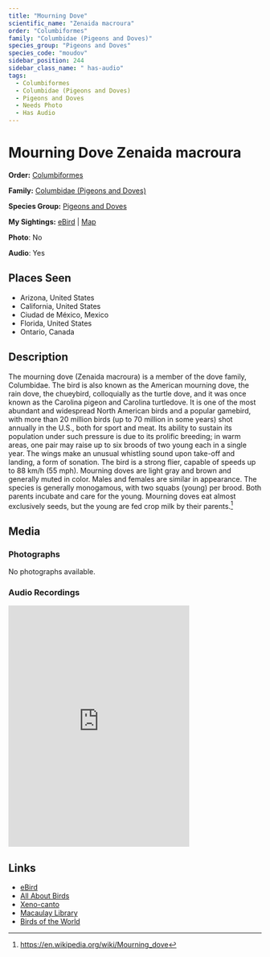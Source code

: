 ```yaml
---
title: "Mourning Dove"
scientific_name: "Zenaida macroura"
order: "Columbiformes"
family: "Columbidae (Pigeons and Doves)"
species_group: "Pigeons and Doves"
species_code: "moudov"
sidebar_position: 244
sidebar_class_name: " has-audio"
tags: 
  - Columbiformes
  - Columbidae (Pigeons and Doves)
  - Pigeons and Doves
  - Needs Photo
  - Has Audio
---
```


# Mourning Dove <span className='sci_name'>Zenaida macroura</span>

**Order:** [Columbiformes](/tags/columbiformes)

**Family:** [Columbidae (Pigeons and Doves)](/tags/columbidae-pigeons-and-doves)

**Species Group:** [Pigeons and Doves](/tags/pigeons-and-doves)

**My Sightings:** [eBird](https://ebird.org/lifelist?r=world&time=life&spp=moudov) | [Map](/map?species_code=moudov)

**Photo**: No 

**Audio**: Yes

## Places Seen

* Arizona, United States
* California, United States
* Ciudad de México, Mexico
* Florida, United States
* Ontario, Canada

## Description
The mourning dove (Zenaida macroura) is a member of the dove family, Columbidae. The bird is also known as the American mourning dove, the rain dove, the chueybird, colloquially as the turtle dove, and it was once known as the Carolina pigeon and Carolina turtledove. It is one of the most abundant and widespread North American birds and a popular gamebird, with more than 20 million birds (up to 70 million in some years) shot annually in the U.S., both for sport and meat. Its ability to sustain its population under such pressure is due to its prolific breeding; in warm areas, one pair may raise up to six broods of two young each in a single year. The wings make an unusual whistling sound upon take-off and landing, a form of sonation. The bird is a strong flier, capable of speeds up to 88 km/h (55 mph).
Mourning doves are light gray and brown and generally muted in color. Males and females are similar in appearance. The species is generally monogamous, with two squabs (young) per brood. Both parents incubate and care for the young. Mourning doves eat almost exclusively seeds, but the young are fed crop milk by their parents.[^1]

[^1]: https://en.wikipedia.org/wiki/Mourning_dove

## Media
### Photographs
No photographs available.

### Audio Recordings
<iframe src="https://macaulaylibrary.org/asset/627219292/embed" width="360" height="480" frameborder="0" allowfullscreen></iframe>

## Links
* [eBird](https://ebird.org/species/moudov) 
* [All About Birds](https://www.allaboutbirds.org/guide/moudov) 
* [Xeno-canto](https://www.xeno-canto.org/species/zenaida-macroura) 
* [Macaulay Library](https://search.macaulaylibrary.org/catalog?taxonCode=moudov&sort=rating_rank_desc)
* [Birds of the World](https://birdsoftheworld.org/bow/species/moudov)
